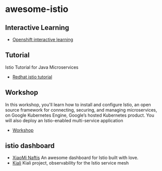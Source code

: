 # awesome-istio


## Interactive Learning
- [Openshift interactive learning](https://learn.openshift.com/servicemesh)


## Tutorial
Istio Tutorial for Java Microservices
- [Redhat istio tutorial](https://github.com/redhat-developer-demos/istio-tutorial)

## Workshop
In this workshop, you'll learn how to install and configure Istio, an open source framework for connecting, securing, and managing microservices, on Google Kubernetes Engine, Google’s hosted Kubernetes product. You will also deploy an Istio-enabled multi-service application
- [Workshop](https://github.com/srinandan/istio-workshop)


## istio dashboard
- [XiaoMi Naftis](https://github.com/XiaoMi/naftis) An awesome dashboard for Istio built with love.
- [Kiali](https://github.com/kiali/kiali) Kiali project, observability for the Istio service mesh
